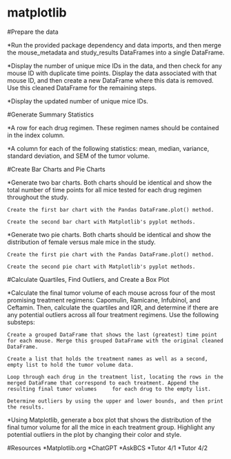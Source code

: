 # matplotlib




#Prepare the data

*Run the provided package dependency and data imports, and then merge the mouse_metadata and study_results DataFrames into a single DataFrame.

*Display the number of unique mice IDs in the data, and then check for any mouse ID with duplicate time points. Display the data associated with that mouse ID, and then create a new DataFrame where this data is removed. Use this cleaned DataFrame for the remaining steps.

*Display the updated number of unique mice IDs.




#Generate Summary Statistics

*A row for each drug regimen. These regimen names should be contained in the index column.

*A column for each of the following statistics: mean, median, variance, standard deviation, and SEM of the tumor volume.




#Create Bar Charts and Pie Charts

*Generate two bar charts. Both charts should be identical and show the total number of time points for all mice tested for each drug regimen throughout the study.

    Create the first bar chart with the Pandas DataFrame.plot() method.

    Create the second bar chart with Matplotlib's pyplot methods.

*Generate two pie charts. Both charts should be identical and show the distribution of female versus male mice in the study.

    Create the first pie chart with the Pandas DataFrame.plot() method.

    Create the second pie chart with Matplotlib's pyplot methods.
    
    
    
    
 #Calculate Quartiles, Find Outliers, and Create a Box Plot
 
 *Calculate the final tumor volume of each mouse across four of the most promising treatment regimens: Capomulin, Ramicane, Infubinol, and Ceftamin. Then, calculate     the quartiles and IQR, and determine if there are any potential outliers across all four treatment regimens. Use the following substeps:

    Create a grouped DataFrame that shows the last (greatest) time point for each mouse. Merge this grouped DataFrame with the original cleaned DataFrame.

    Create a list that holds the treatment names as well as a second, empty list to hold the tumor volume data.

    Loop through each drug in the treatment list, locating the rows in the merged DataFrame that correspond to each treatment. Append the resulting final tumor volumes     for each drug to the empty list.

    Determine outliers by using the upper and lower bounds, and then print the results.

*Using Matplotlib, generate a box plot that shows the distribution of the final tumor volume for all the mice in each treatment group. Highlight any potential outliers in the plot by changing their color and style.


#Resources
*Matplotlib.org
*ChatGPT
*AskBCS 
*Tutor 4/1 
*Tutor 4/2
    
    
   
